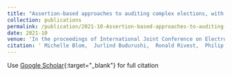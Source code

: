 ```yaml
---
title: "Assertion-based approaches to auditing complex elections, with application to party-list proportional elections"
collection: publications
permalink: /publication/2021-10-Assertion-based-approaches-to-auditing-complex-elections-with-application-to-party-list-proportional-elections
date: 2021-10
venue: 'In the proceedings of International Joint Conference on Electronic Voting'
citation: ' Michelle Blom,  Jurlind Budurushi,  Ronald Rivest,  Philip Stark,  Peter Stuckey,  Vanessa Teague,  Damjan Vukcevic, &quot;Assertion-based approaches to auditing complex elections, with application to party-list proportional elections.&quot; In the proceedings of International Joint Conference on Electronic Voting, 2021.'
---
```

Use [Google Scholar](https://scholar.google.com/scholar?q=Assertion+based+approaches+to+auditing+complex+elections,+with+application+to+party+list+proportional+elections){:target="_blank"} for full citation